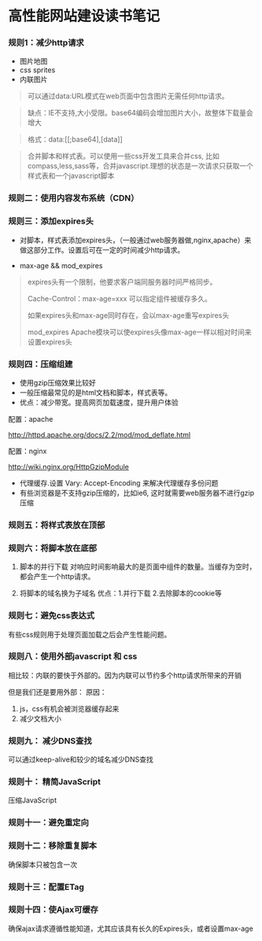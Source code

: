 # 高性能网站建设读书笔记

### 规则1：减少http请求

* 图片地图
* css sprites
* 内联图片

> 可以通过data:URL模式在web页面中包含图片无需任何http请求。

> 缺点：IE不支持,大小受限。base64编码会增加图片大小，故整体下载量会增大

> 格式：data:[<mediatype>[;base64],[data]]

> 合并脚本和样式表。可以使用一些css开发工具来合并css, 比如compass,less,sass等，合并javascript.理想的状态是一次请求只获取一个样式表和一个javascript脚本

### 规则二：使用内容发布系统（CDN）

### 规则三：添加expires头

* 对脚本，样式表添加expires头，（一般通过web服务器做,nginx,apache）来做这部分工作。设置后可在一定的时间减少http请求。

* max-age && mod_expires

> expires头有一个限制，他要求客户端同服务器时间严格同步。
> 
> Cache-Control：max-age=xxx 可以指定组件被缓存多久。
> 
> 如果expires头和max-age同时存在，会以max-age重写expires头
>
> mod_expires Apache模块可以使expires头像max-age一样以相对时间来设置expires头

### 规则四：压缩组建

* 使用gzip压缩效果比较好
* 一般压缩最常见的是html文档和脚本，样式表等。
* 优点：减少带宽。提高网页加载速度，提升用户体验

配置：apache

http://httpd.apache.org/docs/2.2/mod/mod_deflate.html

配置：nginx

http://wiki.nginx.org/HttpGzipModule

* 代理缓存.设置 Vary: Accept-Encoding 来解决代理缓存多份问题
* 有些浏览器是不支持gzip压缩的，比如ie6, 这时就需要web服务器不进行gzip压缩

### 规则五：将样式表放在顶部 

### 规则六：将脚本放在底部

1. 脚本的并行下载
对响应时间影响最大的是页面中组件的数量。当缓存为空时，都会产生一个http请求。

2. 将脚本的域名换为子域名
优点：1.并行下载
	 2.去除脚本的cookie等

### 规则七：避免css表达式

有些css规则用于处理页面加载之后会产生性能问题。

### 规则八：使用外部javascript 和 css

相比较：内联的要快于外部的。因为内联可以节约多个http请求所带来的开销

但是我们还是要用外部：
原因：
1. js，css有机会被浏览器缓存起来
2. 减少文档大小

### 规则九： 减少DNS查找

可以通过keep-alive和较少的域名减少DNS查找

### 规则十： 精简JavaScript
压缩JavaScript

### 规则十一：避免重定向
### 规则十二：移除重复脚本
 确保脚本只被包含一次
### 规则十三：配置ETag
### 规则十四：使Ajax可缓存
确保ajax请求遵循性能知道，尤其应该具有长久的Expires头，或者设置max-age







